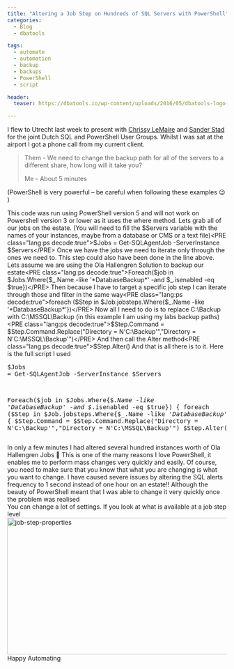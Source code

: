 ```yaml
---
title: "Altering a Job Step on Hundreds of SQL Servers with PowerShell"
categories:
  - Blog
  - dbatools

tags:
  - automate
  - automation
  - backup
  - backups
  - PowerShell
  - script

header:
  teaser: https://dbatools.io/wp-content/uploads/2016/05/dbatools-logo-1.png

---
```

I flew to Utrecht last week to present with <A href="https://twitter.com/cl" target=_blank>Chrissy LeMaire</A> and <A href="https://twitter.com/SQLStad" target=_blank>Sander Stad</A> for the joint Dutch SQL and PowerShell User Groups. Whilst I was sat at the airport I got a phone call from my current client. 

> Them - We need to change the backup path for all of the servers to a different share, how long will it take you?
> 
> Me - About 5 minutes 

(PowerShell is very powerful – be careful when following these examples 😉 )


This code was run using PowerShell version 5 and will not work on Powershell version 3 or lower as it uses the where method.
Lets grab all of our jobs on the estate. (You will need to fill the $Servers variable with the names of your instances, maybe from a database or CMS or a text file)<PRE class="lang:ps decode:true">$Jobs = Get-SQLAgentJob -ServerInstance $Servers</PRE>
Once we have the jobs we need to iterate only through the ones we need to. This step could also have been done in the line above. Lets assume we are using the Ola Hallengren Solution to backup our estate<PRE class="lang:ps decode:true">Foreach($job in $Jobs.Where{$_.Name -like '*DatabaseBackup*' -and $_.isenabled -eq $true})</PRE>
Then because I have to target a specific job step I can iterate through those and filter in the same way<PRE class="lang:ps decode:true">foreach ($Step in $Job.jobsteps.Where{$_.Name -like '*DatabaseBackup*'})</PRE>
Now all I need to do is to replace C:\Backup with C:\MSSQL\Backup (in this example I am using my labs backup paths)<PRE class="lang:ps decode:true">$Step.Command = $Step.Command.Replace("Directory = N'C:\Backup'","Directory = N'C:\MSSQL\Backup'")</PRE>
And then call the Alter method<PRE class="lang:ps decode:true">$Step.Alter()</PRE>
And that is all there is to it. Here is the full script I used<PRE class="lang:ps decode:true">$Jobs = Get-SQLAgentJob -ServerInstance $Servers

Foreach($job in $Jobs.Where{$_.Name -like '*DatabaseBackup*' -and $_.isenabled -eq $true})
{
foreach ($Step in $Job.jobsteps.Where{$_.Name -like '*DatabaseBackup*'})
{
$Step.Command = $Step.Command.Replace("Directory = N'C:\Backup'","Directory = N'C:\MSSQL\Backup'")
$Step.Alter()
}
}</PRE>
In only a few minutes I had altered several hundred instances worth of Ola Hallengren Jobs 🙂
This is one of the many reasons I love PowerShell, it enables me to perform mass changes very quickly and easily. Of course, you need to make sure that you know that what you are changing is what you want to change. I have caused severe issues by altering the SQL alerts frequency to 1 second instead of one hour on an estate!! Although the beauty of PowerShell meant that I was able to change it very quickly once the problem was realised<BR>You can change a lot of settings. If you look at what is available at a job step level<BR><IMG class="alignnone size-full wp-image-3393" alt=job-step-properties src="https://blog.robsewell.com/assets/uploads/2017/02/job-step-properties.png?resize=630%2C314&amp;ssl=1" width=630 height=314 data-recalc-dims="1" loading="lazy" data-large-file="https://blog.robsewell.com/assets/uploads/2017/02/job-step-properties.png?fit=630%2C314&amp;ssl=1" data-medium-file="https://blog.robsewell.com/assets/uploads/2017/02/job-step-properties.png?fit=300%2C150&amp;ssl=1" data-image-description="" data-image-title="job-step-properties" data-image-meta='{"aperture":"0","credit":"","camera":"","caption":"","created_timestamp":"0","copyright":"","focal_length":"0","iso":"0","shutter_speed":"0","title":"","orientation":"0"}' data-comments-opened="1" data-orig-size="1492,744" data-orig-file="https://blog.robsewell.com/assets/uploads/2017/02/job-step-properties.png?fit=1492%2C744&amp;ssl=1" data-permalink="https://blog.robsewell.com/altering-a-job-step-on-hundreds-of-sql-servers-with-powershell/job-step-properties/#main" data-attachment-id="3393"><BR>Happy Automating

